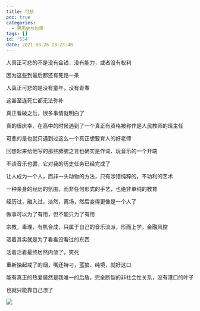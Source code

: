 ```yaml
---
title: 可悲
poc: true
categories:
  - 黑历史与垃圾
tags: []
id: '554'
date: 2021-08-26 13:23:48
---
```


人真正可悲的不是没有金钱，没有能力，或者没有权利

因为这些到最后都还有死路一条

人真正可悲的是没有童年，没有青春

这甚至连死亡都无法弥补

真正看破之后，很多事情就明白了

真的很庆幸，在高中的时候遇到了一个真正有资格被称作是人民教师的班主任

可悲的是也就只遇到过这么一个真正想要育人的好老师

回想起来给他写的那些肺腑之言也确实是作词、玩音乐的一个开端

不谈音乐也罢，它对我的历史任务已经完成了

让人成为一个人，而非一头动物的方法，只有涉猎纯粹的，不功利的艺术

一种亲身的经历的氛围，而非任何形式的手艺，也绝非单纯的教育

经历过，融入过，淡然，离场，然后变得更像是一个人了

做事可以为了有用，但不能只为了有用

宗教，毒理，有机合成，只属于自己的音乐流派，形而上学，金融风控

活着其实就是为了看看没看过的东西

活着活着最终居然内敛了，笑死

重新抽起戒了的烟，嘴还特刁，蓝狼、纯境，就好这口

能有真正的热爱居然是我唯一的后盾，完全断裂的非社会性关系，没有港口的叶子

也就只能靠自己漂了

![](https://raw.githubusercontent.com/Valkierja/ALLPIC/main/img/202303181048207.jpeg)